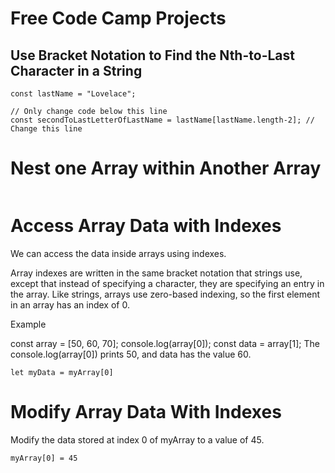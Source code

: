 # Free Code Camp Projects
## Use Bracket Notation to Find the Nth-to-Last Character in a String
```  // Setup
const lastName = "Lovelace";

// Only change code below this line
const secondToLastLetterOfLastName = lastName[lastName.length-2]; // Change this line
```
# Nest one Array within Another Array
```const teams = [["Bulls", 23], ["White Sox", 45]];
```
# Access Array Data with Indexes
We can access the data inside arrays using indexes.

Array indexes are written in the same bracket notation that strings use, except that instead of specifying a character, they are specifying an entry in the array. Like strings, arrays use zero-based indexing, so the first element in an array has an index of 0.


Example

const array = [50, 60, 70];
console.log(array[0]);
const data = array[1];
The console.log(array[0]) prints 50, and data has the value 60.

``` const myArray = [50, 60, 70];
let myData = myArray[0]
```
# Modify Array Data With Indexes

Modify the data stored at index 0 of myArray to a value of 45.
```const myArray = [18, 64, 99];
myArray[0] = 45
```